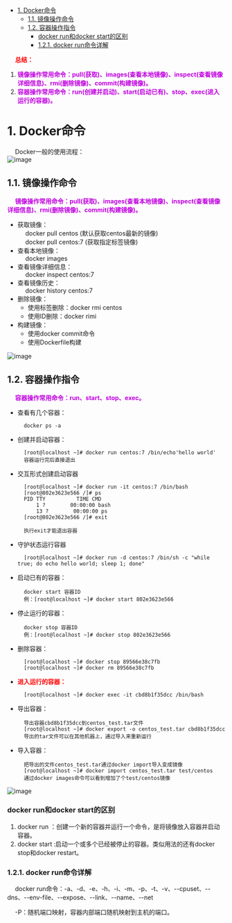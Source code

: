 
<!-- TOC -->

- [1. Docker命令](#1-docker命令)
    - [1.1. 镜像操作命令](#11-镜像操作命令)
    - [1.2. 容器操作指令](#12-容器操作指令)
        - [docker run和docker start的区别](#docker-run和docker-start的区别)
        - [1.2.1. docker run命令详解](#121-docker-run命令详解)

<!-- /TOC -->

&emsp; **<font color = "red">总结：</font>**  
1. **<font color = "clime">镜像操作常用命令：pull(获取)、images(查看本地镜像)、inspect(查看镜像详细信息)、rmi(删除镜像)、commit(构建镜像)。</font>**  
2. **<font color = "clime">容器操作常用命令：run(创建并启动)、start(启动已有)、stop、exec(进入运行的容器)。</font>**  


# 1. Docker命令  
&emsp; Docker一般的使用流程：  
![image](http://182.92.69.8:8081/img/devops/docker/docker-39.png)  

## 1.1. 镜像操作命令  
&emsp; **<font color = "clime">镜像操作常用命令：pull(获取)、images(查看本地镜像)、inspect(查看镜像详细信息)、rmi(删除镜像)、commit(构建镜像)。</font>**  

* 获取镜像：  
&emsp; docker pull centos (默认获取centos最新的镜像)  
&emsp; docker pull centos:7 (获取指定标签镜像)
* 查看本地镜像：  
&emsp; docker images  
* 查看镜像详细信息：  
&emsp; docker inspect centos:7  
* 查看镜像历史：  
&emsp; docker history centos:7  
* 删除镜像：  
    * 使用标签删除：docker rmi centos  
    * 使用ID删除：docker rimi
* 构建镜像：    
    * 使用docker commit命令  
    * 使用Dockerfile构建

![image](http://182.92.69.8:8081/img/devops/docker/docker-8.png)  

<!-- 

* docker pull 镜像名<:tags> - 从远程仓库抽取镜像   
    docker pull centos    (默认获取centos最新的镜像)
    docker pull centos:7 (获取指定标签镜像)
* docker images - 查看本地镜像  
* docker run 镜像名<:tags> - 创建容器，启动应用  
* docker ps - 查看正在运行中的镜像  
* docker rm <-f> 容器id - 删除容器  
* docker rmi <-f> 镜像名:<tags\> - 删除镜像  
-->

## 1.2. 容器操作指令
&emsp; **<font color = "clime">容器操作常用命令：run、start、stop、exec。</font>**  
* 查看有几个容器：  

        docker ps -a 
        
* 创建并启动容器：  

        [root@localhost ~]# docker run centos:7 /bin/echo'hello world'
        容器运行完后直接退出

* 交互形式创建启动容器  

        [root@localhost ~]# docker run -it centos:7 /bin/bash
        [root@802e3623e566 /]# ps
        PID TTY          TIME CMD
            1 ?        00:00:00 bash
            13 ?        00:00:00 ps
        [root@802e3623e566 /]# exit

        执行exit才能退出容器  

* 守护状态运行容器  

        [root@localhost ~]# docker run -d centos:7 /bin/sh -c "while true; do echo hello world; sleep 1; done"
        
* 启动已有的容器：

        docker start 容器ID
        例：[root@localhost ~]# docker start 802e3623e566

* 停止运行的容器：  

        docker stop 容器ID
        例：[root@localhost ~]# docker stop 802e3623e566

* 删除容器：  

        [root@localhost ~]# docker stop 89566e38c7fb
        [root@localhost ~]# docker rm 89566e38c7fb

* **<font color = "red">进入运行的容器：</font>**  

        [root@localhost ~]# docker exec -it cbd8b1f35dcc /bin/bash

* 导出容器：  

        导出容器cbd8b1f35dcc到centos_test.tar文件
        [root@localhost ~]# docker export -o centos_test.tar cbd8b1f35dcc
        导出的tar文件可以在其他机器上，通过导入来重新运行  

* 导入容器：

        把导出的文件centos_test.tar通过docker import导入变成镜像
        [root@localhost ~]# docker import centos_test.tar test/centos
        通过docker images命令可以看到增加了个test/centos镜像

![image](http://182.92.69.8:8081/img/devops/docker/docker-7.png)  

### docker run和docker start的区别
<!-- 
docker run和docker start的区别
https://blog.csdn.net/weixin_44455388/article/details/120947771
-->
1. docker run ：创建一个新的容器并运行一个命令，是将镜像放入容器并启动容器。  
2. docker start :启动一个或多个已经被停止的容器。类似用法的还有docker stop和docker restart。  


### 1.2.1. docker run命令详解  
<!-- 
https://blog.csdn.net/qq_38974638/article/details/121061590
-->
&emsp; docker run命令：-a、-d、-e、-h、-i、-m、-p、-t、-v、--cpuset、--dns、--env-file、--expose、--link、--name、--net  

&emsp; -P：随机端口映射，容器内部端口随机映射到主机的端口。


